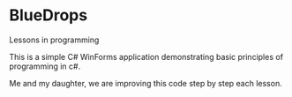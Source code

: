 # BlueDrops
Lessons in programming

This is a simple C# WinForms application demonstrating basic principles of programming in c#. 

Me and my daughter, we are improving this code step by step each lesson.
